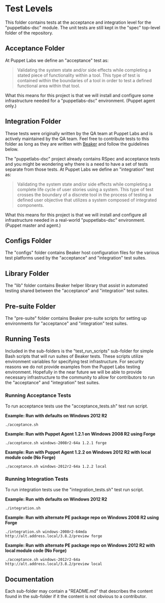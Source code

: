 Test Levels
===========================

This folder contains tests at the acceptance and integration level for the "puppetlabs-dsc" module. The unit
tests are still kept in the "spec" top-level folder of the repository.

## Acceptance Folder

At Puppet Labs we define an "acceptance" test as:

> Validating the system state and/or side effects while completing a stated piece of functionality within a tool.
> This type of test is contained within the boundaries of a tool in order to test a defined functional area within
> that tool.

What this means for this project is that we will install and configure some infrastructure needed for a "puppetlabs-dsc"
environment. (Puppet agent only.)

## Integration Folder

These tests were originally written by the QA team at Puppet Labs and is actively maintained by the QA team.
Feel free to contribute tests to this folder as long as they are written with [Beaker](https://github.com/puppetlabs/beaker)
and follow the guidelines below.

The "puppetlabs-dsc" project already contains RSpec and acceptance tests and you might be wondering why there
is a need to have a set of tests separate from those tests. At Puppet Labs we define an "integration" test as:

> Validating the system state and/or side effects while completing a complete life cycle of user stories using a
> system. This type of test crosses the boundary of a discrete tool in the process of testing a defined user
> objective that utilizes a system composed of integrated components.

What this means for this project is that we will install and configure all infrastructure needed in a real-world
"puppetlabs-dsc" environment. (Puppet master and agent.)

## Configs Folder

The "configs" folder contains Beaker host configuration files for the various test platforms used by the "acceptance"
and "integration" test suites.

## Library Folder

The "lib" folder contains Beaker helper library that assist in automated testing shared between the "acceptance" and
"integration" test suites.

## Pre-suite Folder

The "pre-suite" folder contains Beaker pre-suite scripts for setting up environments for "acceptance" and
"integration" test suites.

## Running Tests

Included in the sub-folders is the "test_run_scripts" sub-folder for simple Bash scripts that will run suites of
Beaker tests. These scripts utilize environment variables for specifying test infrastructure. For security
reasons we do not provide examples from the Puppet Labs testing environment. Hopefully in the near future we will
be able to provide necessary infrastructure to the community to allow for contributors to run the "acceptance" and
"integration" test suites.

### Running Acceptance Tests

To run acceptance tests use the "acceptance_tests.sh" test run script.

**Example: Run with defaults on Windows 2012 R2**
```
./acceptance.sh
```

**Example: Run with Puppet Agent 1.2.1 on Windows 2008 R2 using Forge**
```
./acceptance.sh windows-2008r2-64a 1.2.1 forge
```

**Example: Run with Puppet Agent 1.2.2 on Windows 2012 R2 with local module code (No Forge)**
```
./acceptance.sh windows-2012r2-64a 1.2.2 local
```

### Running Integration Tests

To run integration tests use the "integration_tests.sh" test run script.

**Example: Run with defaults on Windows 2012 R2**
```
./integration.sh
```

**Example: Run with alternate PE package repo on Windows 2008 R2 using Forge**
```
./integration.sh windows-2008r2-64mda http://alt.address.local/3.8.2/preview forge
```

**Example: Run with alternate PE package repo on Windows 2012 R2 with local module code (No Forge)**
```
./acceptance.sh windows-2012r2-64a http://alt.address.local/3.8.2/preview local
```

## Documentation

Each sub-folder may contain a "README.md" that describes the content found in the sub-folder if it the content is
not obvious to a contributor.
